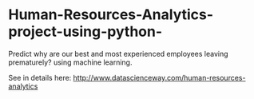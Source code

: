 # Human-Resources-Analytics-project-using-python-
Predict why are our best and most experienced employees leaving prematurely? using machine learning.  


See in details here:  http://www.datascienceway.com/human-resources-analytics
